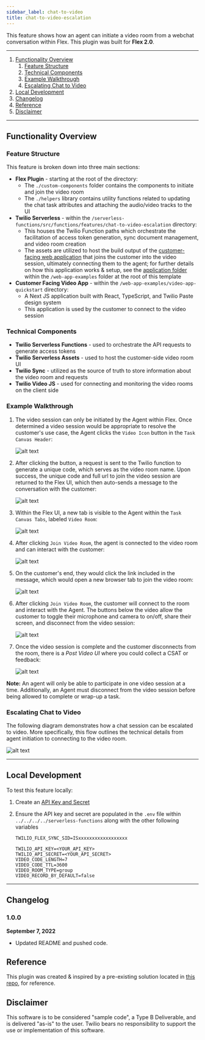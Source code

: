```yaml
---
sidebar_label: chat-to-video
title: chat-to-video-escalation
---
```


This feature shows how an agent can initiate a video room from a webchat conversation within Flex. This plugin was built for **Flex 2.0**.

---

1. [Functionality Overview](#functionality-overview)
   1. [Feature Structure](#feature-structure)
   1. [Technical Components](#technical-components)
   1. [Example Walkthrough](#example-walkthrough)
   1. [Escalating Chat to Video](#escalating-chat-to-video)
2. [Local Development](#local-development)
3. [Changelog](#changelog)
4. [Reference](#reference)
5. [Disclaimer](#disclaimer)

---

## Functionality Overview

### Feature Structure

This feature is broken down into three main sections:

- **Flex Plugin** - starting at the root of the directory:
  - The `./custom-components` folder contains the components to initiate and join the video room
  - The `./helpers` library contains utility functions related to updating the chat task attributes and attaching the audio/video tracks to the UI
- **Twilio Serverless** - within the `/serverless-functions/src/functions/features/chat-to-video-escalation` directory:
  - This houses the Twilio Function paths which orchestrate the facilitation of access token generation, sync document management, and video room creation
  - The assets are utilized to host the build output of the [customer-facing web application](https://github.com/twilio-professional-services/flex-project-template/tree/main/web-app-examples/video-app-quickstart) that joins the customer into the video session, ultimately connecting them to the agent; for further details on how this application works & setup, see the [application folder](https://github.com/twilio-professional-services/flex-project-template/tree/main/web-app-examples/video-app-quickstart) within the `/web-app-examples` folder at the root of this template
- **Customer Facing Video App** - within the `/web-app-examples/video-app-quickstart` directory:
  - A Next JS application built with React, TypeScript, and Twilio Paste design system
  - This application is used by the customer to connect to the video session

### Technical Components

- **Twilio Serverless Functions** - used to orchestrate the API requests to generate access tokens
- **Twilio Serverless Assets** - used to host the customer-side video room UI
- **Twilio Sync** - utilized as the source of truth to store information about the video room and requests
- **Twilio Video JS** - used for connecting and monitoring the video rooms on the client side

### Example Walkthrough

1. The video session can only be initiated by the Agent within Flex. Once determined a video session would be appropriate to resolve the customer's use case, the Agent clicks the `Video Icon` button in the `Task Canvas Header`:

   ![alt text](/img/features/chat-to-video/video-button.png)

2. After clicking the button, a request is sent to the Twilio function to generate a unique code, which serves as the video room name. Upon success, the unique code and full url to join the video session are returned to the Flex UI, which then auto-sends a message to the conversation with the customer:

   ![alt text](/img/features/chat-to-video/join-video-message.png)

3. Within the Flex UI, a new tab is visible to the Agent within the `Task Canvas Tabs`, labeled `Video Room`:

   ![alt text](/img/features/chat-to-video/join-room-button.png)

4. After clicking `Join Video Room`, the agent is connected to the video room and can interact with the customer:

   ![alt text](/img/features/chat-to-video/agent-video-room.png)

5. On the customer's end, they would click the link included in the message, which would open a new browser tab to join the video room:

   ![alt text](/img/features/chat-to-video/customer-video-join.png)

6. After clicking `Join Video Room`, the customer will connect to the room and interact with the Agent. The buttons below the video allow the customer to toggle their microphone and camera to on/off, share their screen, and disconnect from the video session:

   ![alt text](/img/features/chat-to-video/customer-video-room.png)

7. Once the video session is complete and the customer disconnects from the room, there is a _Post Video UI_ where you could collect a CSAT or feedback:

   ![alt text](/img/features/chat-to-video/post-video-room.png)

**Note:** An agent will only be able to participate in one video session at a time. Additionally, an Agent must disconnect from the video session before being allowed to complete or wrap-up a task.

### Escalating Chat to Video

The following diagram demonstrates how a chat session can be escalated to video. More specifically, this flow outlines the technical details from agent initiation to connecting to the video room.

![alt text](/img/features/chat-to-video/Chat-to-Video-Diagram.png)

---

## Local Development

To test this feature locally:

1. Create an [API Key and Secret](https://support.twilio.com/hc/en-us/articles/9318455807771-API-Keys-and-How-to-Change-Them)

2. Ensure the API key and secret are populated in the `.env` file within `../../../../serverless-functions` along with the other following variables

   ```
   TWILIO_FLEX_SYNC_SID=ISxxxxxxxxxxxxxxxxxx

   TWILIO_API_KEY=<YOUR_API_KEY>
   TWILIO_API_SECRET=<YOUR_API_SECRET>
   VIDEO_CODE_LENGTH=7
   VIDEO_CODE_TTL=3600
   VIDEO_ROOM_TYPE=group
   VIDEO_RECORD_BY_DEFAULT=false
   ```


---

## Changelog

### 1.0.0

**September 7, 2022**

- Updated README and pushed code.

## Reference

This plugin was created & inspired by a pre-existing solution located in [this repo](https://github.com/jlbrs/Twilio-Video-in-Twilio-Flex), for reference.

## Disclaimer

This software is to be considered "sample code", a Type B Deliverable, and is delivered "as-is" to the user. Twilio bears no responsibility to support the use or implementation of this software.
